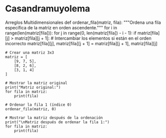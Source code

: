 # Casandramuyolema
Arreglos Multidimensionales
 def ordenar_fila(matriz, fila):
        """Ordena una fila específica de la matriz en orden ascendente."""
        for i in range(len(matriz[fila])):
            for j in range(0, len(matriz[fila]) - i - 1):
                if matriz[fila][j] > matriz[fila][j + 1]:
                    # Intercambiar los elementos si están en el orden incorrecto
                    matriz[fila][j], matriz[fila][j + 1] = matriz[fila][j + 1], matriz[fila][j]


    # Crear una matriz 3x3
    matriz = [
        [9, 7, 5],
        [8, 2, 6],
        [3, 1, 4]
    ]

    # Mostrar la matriz original
    print("Matriz original:")
    for fila in matriz:
        print(fila)

    # Ordenar la fila 1 (índice 0)
    ordenar_fila(matriz, 0)

    # Mostrar la matriz después de la ordenación
    print("\nMatriz después de ordenar la fila 1:")
    for fila in matriz:
        print(fila)
